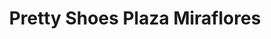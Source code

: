 ---
title: "Pretty Shoes Plaza Miraflores"
url: /tegucigalpa/pretty-shoes-plaza-miraflores/
shop: general
---